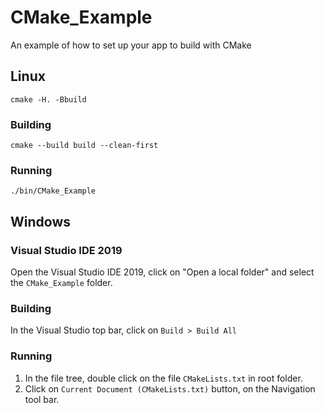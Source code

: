 # CMake_Example
An example of how to set up your app to build with CMake


## Linux

```
cmake -H. -Bbuild
```

### Building

```
cmake --build build --clean-first
```

### Running

```
./bin/CMake_Example
```

## Windows

### Visual Studio IDE 2019

Open the Visual Studio IDE 2019, click on "Open a local folder" and select the `CMake_Example` folder.

### Building

In the Visual Studio top bar, click on `Build > Build All`

### Running

1. In the file tree, double click on the file `CMakeLists.txt` in root folder.
1. Click on `Current Document (CMakeLists.txt)` button, on the Navigation tool bar.